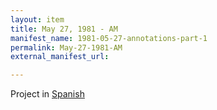 ```yaml
---
layout: item
title: May 27, 1981 - AM
manifest_name: 1981-05-27-annotations-part-1
permalink: May-27-1981-AM
external_manifest_url: 

---
```

<!-- Add an essay or interpretive material below this line,
using HTML or markdown.  Do not modify this file above this line -->
Project in <a href="https://lgsump.github.io/radio-venceremos-espanol/27-de-mayo-1981-AM">Spanish</a>
<br>
